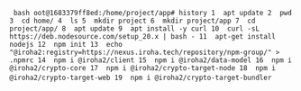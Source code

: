 ` ` `bash
oot@1683379ff8ed:/home/project/app# history
    1  apt update
    2  pwd
    3  cd home/
    4  ls
    5  mkdir project
    6  mkdir project/app
    7  cd project/app/
    8  apt update
    9  apt install -y curl
   10  curl -sL https://deb.nodesource.com/setup_20.x | bash -
   11  apt-get install nodejs
   12  npm init
   13  echo "@iroha2:registry=https://nexus.iroha.tech/repository/npm-group/" > .npmrc
   14  npm i @iroha2/client
   15  npm i @iroha2/data-model
   16  npm i @iroha2/crypto-core
   17  npm i @iroha2/crypto-target-node
   18  npm i @iroha2/crypto-target-web
   19  npm i @iroha2/crypto-target-bundler
   ` ` ` 
   
